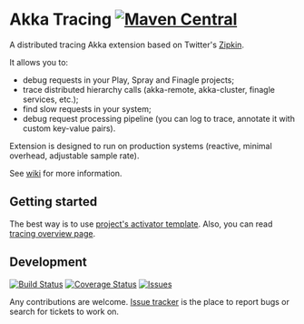 Akka Tracing [![Maven Central](https://img.shields.io/maven-central/v/com.github.levkhomich/akka-tracing-core_2.11.svg?style=flat-square)](http://search.maven.org/#search%7Cga%7C1%7Cg%3A%22com.github.levkhomich%22%20akka-tracing)
============

A distributed tracing Akka extension based on Twitter's [Zipkin](http://twitter.github.io/zipkin/).

It allows you to:
- debug requests in your Play, Spray and Finagle projects;
- trace distributed hierarchy calls (akka-remote, akka-cluster, finagle services, etc.);
- find slow requests in your system;
- debug request processing pipeline (you can log to trace, annotate it with custom key-value pairs).

Extension is designed to run on production systems (reactive, minimal overhead, adjustable sample rate).

See [wiki](https://github.com/levkhomich/akka-tracing/wiki) for more information.

Getting started
---------------

The best way is to use [project's activator template](https://typesafe.com/activator/template/activator-akka-tracing).
Also, you can read [tracing overview page](https://github.com/levkhomich/akka-tracing/wiki/Overview).

Development
-----------

[![Build Status](https://img.shields.io/travis/levkhomich/akka-tracing/master.svg?style=flat-square)](https://travis-ci.org/levkhomich/akka-tracing) [![Coverage Status](https://img.shields.io/coveralls/levkhomich/akka-tracing.svg?style=flat-square)](https://coveralls.io/r/levkhomich/akka-tracing?branch=master) [![Issues](https://img.shields.io/github/issues/levkhomich/akka-tracing.svg?style=flat-square)](https://github.com/levkhomich/akka-tracing/issues)

Any contributions are welcome. [Issue tracker](https://github.com/levkhomich/akka-tracing/issues) is the place to report bugs or search for tickets to work on.

